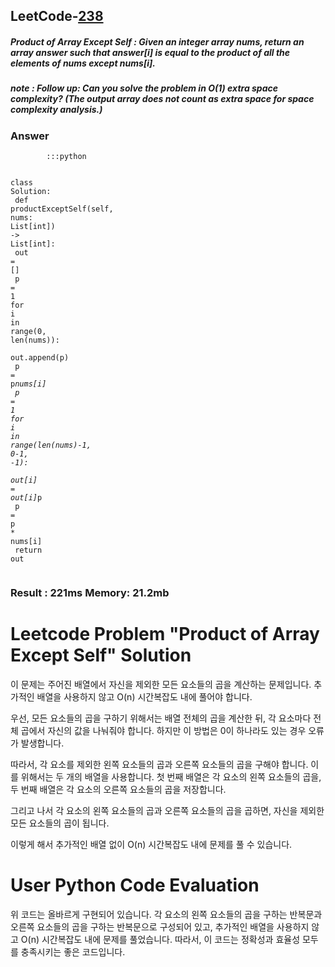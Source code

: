 <h2>LeetCode-<a href="leetcode">238</a></h2>
<h5>Product of Array Except Self : Given an integer array nums, return an array answer such that answer[i] is equal to the product of all the elements of nums except nums[i].</h5>
<h5>note : Follow up: Can you solve the problem in O(1) extra space complexity? (The output array does not count as extra space for space complexity analysis.)</h5><h3>Answer</h3><div class="codehilite"><pre><span></span><code><span class="w">        </span><span class="o">::</span><span class="err">:</span><span class="n">python</span><span class="w"></span>

<span class="k">class</span><span class="w"> </span><span class="nl">Solution</span><span class="p">:</span><span class="w"></span>
<span class="w">    </span><span class="n">def</span><span class="w"> </span><span class="n">productExceptSelf</span><span class="p">(</span><span class="n">self</span><span class="p">,</span><span class="w"> </span><span class="nl">nums</span><span class="p">:</span><span class="w"> </span><span class="n">List</span><span class="o">[</span><span class="n">int</span><span class="o">]</span><span class="p">)</span><span class="w"> </span><span class="o">-&gt;</span><span class="w"> </span><span class="n">List</span><span class="o">[</span><span class="n">int</span><span class="o">]</span><span class="err">:</span><span class="w"></span>
<span class="w">        </span><span class="k">out</span><span class="w"> </span><span class="o">=</span><span class="w"> </span><span class="err">[]</span><span class="w"></span>
<span class="w">        </span><span class="n">p</span><span class="w"> </span><span class="o">=</span><span class="w"> </span><span class="mi">1</span><span class="w"></span>
<span class="w">        </span><span class="k">for</span><span class="w"> </span><span class="n">i</span><span class="w"> </span><span class="ow">in</span><span class="w"> </span><span class="k">range</span><span class="p">(</span><span class="mi">0</span><span class="p">,</span><span class="w"> </span><span class="nf">len</span><span class="p">(</span><span class="n">nums</span><span class="p">))</span><span class="err">:</span><span class="w"></span>
<span class="w">            </span><span class="k">out</span><span class="p">.</span><span class="n">append</span><span class="p">(</span><span class="n">p</span><span class="p">)</span><span class="w"></span>
<span class="w">            </span><span class="n">p</span><span class="w"> </span><span class="o">=</span><span class="w"> </span><span class="n">p</span><span class="o">*</span><span class="n">nums</span><span class="o">[</span><span class="n">i</span><span class="o">]</span><span class="w"></span>
<span class="w">        </span><span class="n">p</span><span class="w"> </span><span class="o">=</span><span class="w"> </span><span class="mi">1</span><span class="w"></span>
<span class="w">        </span><span class="k">for</span><span class="w"> </span><span class="n">i</span><span class="w"> </span><span class="ow">in</span><span class="w"> </span><span class="k">range</span><span class="p">(</span><span class="nf">len</span><span class="p">(</span><span class="n">nums</span><span class="p">)</span><span class="o">-</span><span class="mi">1</span><span class="p">,</span><span class="w"> </span><span class="mi">0</span><span class="o">-</span><span class="mi">1</span><span class="p">,</span><span class="w"> </span><span class="o">-</span><span class="mi">1</span><span class="p">)</span><span class="err">:</span><span class="w"></span>
<span class="w">            </span><span class="k">out</span><span class="o">[</span><span class="n">i</span><span class="o">]</span><span class="w"> </span><span class="o">=</span><span class="w"> </span><span class="k">out</span><span class="o">[</span><span class="n">i</span><span class="o">]*</span><span class="n">p</span><span class="w"></span>
<span class="w">            </span><span class="n">p</span><span class="w"> </span><span class="o">=</span><span class="w"> </span><span class="n">p</span><span class="w"> </span><span class="o">*</span><span class="w"> </span><span class="n">nums</span><span class="o">[</span><span class="n">i</span><span class="o">]</span><span class="w"></span>
<span class="w">        </span><span class="k">return</span><span class="w"> </span><span class="k">out</span><span class="w"></span>
</code></pre></div><h3>Result : 221ms Memory: 21.2mb</h3>
 # Leetcode Problem "Product of Array Except Self" Solution

이 문제는 주어진 배열에서 자신을 제외한 모든 요소들의 곱을 계산하는 문제입니다. 추가적인 배열을 사용하지 않고 O(n) 시간복잡도 내에 풀어야 합니다.

우선, 모든 요소들의 곱을 구하기 위해서는 배열 전체의 곱을 계산한 뒤, 각 요소마다 전체 곱에서 자신의 값을 나눠줘야 합니다. 하지만 이 방법은 0이 하나라도 있는 경우 오류가 발생합니다.

따라서, 각 요소를 제외한 왼쪽 요소들의 곱과 오른쪽 요소들의 곱을 구해야 합니다. 이를 위해서는 두 개의 배열을 사용합니다. 첫 번째 배열은 각 요소의 왼쪽 요소들의 곱을, 두 번째 배열은 각 요소의 오른쪽 요소들의 곱을 저장합니다.

그리고 나서 각 요소의 왼쪽 요소들의 곱과 오른쪽 요소들의 곱을 곱하면, 자신을 제외한 모든 요소들의 곱이 됩니다.

이렇게 해서 추가적인 배열 없이 O(n) 시간복잡도 내에 문제를 풀 수 있습니다.

# User Python Code Evaluation

위 코드는 올바르게 구현되어 있습니다. 각 요소의 왼쪽 요소들의 곱을 구하는 반복문과 오른쪽 요소들의 곱을 구하는 반복문으로 구성되어 있고, 추가적인 배열을 사용하지 않고 O(n) 시간복잡도 내에 문제를 풀었습니다. 따라서, 이 코드는 정확성과 효율성 모두를 충족시키는 좋은 코드입니다.